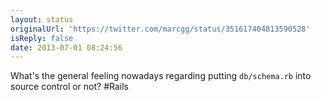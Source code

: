 ```yaml
---
layout: status
originalUrl: 'https://twitter.com/marcgg/status/351617404813590528'
isReply: false
date: 2013-07-01 08:24:56
---
```


What's the general feeling nowadays regarding putting `db/schema.rb` into source control or not? #Rails
